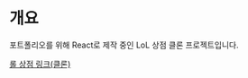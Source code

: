# 개요

포트폴리오를 위해 React로 제작 중인 LoL 상점 클론 프로젝트입니다.

[롤 상점 링크(클론)](https://qlife1146.github.io/lol-shop-clone/)
